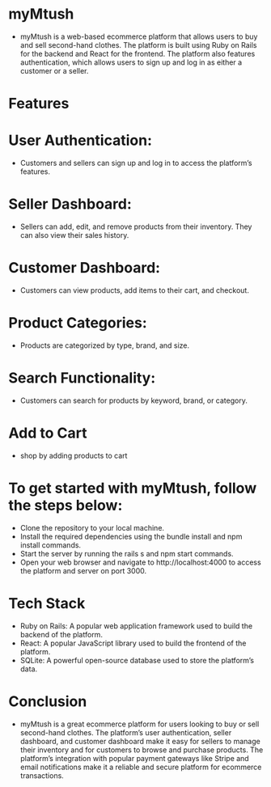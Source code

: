 # myMtush 
- myMtush is a web-based ecommerce platform that allows users to buy and sell second-hand clothes. The platform is built using Ruby on Rails for the backend and React for the frontend. The platform also features authentication, which allows users to sign up and log in as either a customer or a seller.


# Features
# User Authentication:
-  Customers and sellers can sign up and log in to access the platform’s features.
# Seller Dashboard:
-  Sellers can add, edit, and remove products from their inventory. They can also view their sales history.
# Customer Dashboard:
-  Customers can view products, add items to their cart, and checkout.
# Product Categories:
-  Products are categorized by type, brand, and size.
# Search Functionality: 
- Customers can search for products by keyword, brand, or category.
# Add to Cart
- shop by adding products to cart


# To get started with myMtush, follow the steps below:
- Clone the repository to your local machine.
- Install the required dependencies using the bundle install and npm install commands.
- Start the server by running the rails s and npm start commands.
- Open your web browser and navigate to http://localhost:4000 to access the platform and server on port 3000.

# Tech Stack
- Ruby on Rails: A popular web application framework used to build the backend of the platform.
- React: A popular JavaScript library used to build the frontend of the platform.
- SQLite: A powerful open-source database used to store the platform’s data.

# Conclusion
- myMtush is a great ecommerce platform for users looking to buy or sell second-hand clothes. The platform’s user authentication, seller dashboard, and customer dashboard make it easy for sellers to manage their inventory and for customers to browse and purchase products. The platform’s integration with popular payment gateways like Stripe and email notifications make it a reliable and secure platform for ecommerce transactions.